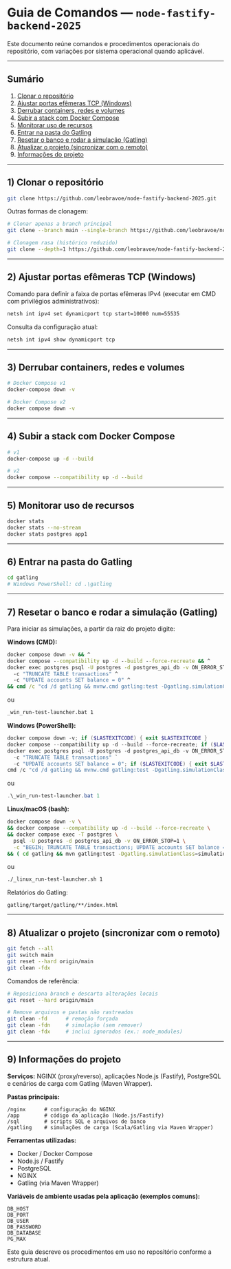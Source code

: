 # Guia de Comandos — `node-fastify-backend-2025`

Este documento reúne comandos e procedimentos operacionais do repositório, com variações por sistema operacional quando aplicável.

---

## Sumário
1. [Clonar o repositório](#1-clonar-o-repositório)
2. [Ajustar portas efêmeras TCP (Windows)](#2-ajustar-portas-efêmeras-tcp-windows)
3. [Derrubar containers, redes e volumes](#3-derrubar-containers-redes-e-volumes)
4. [Subir a stack com Docker Compose](#4-subir-a-stack-com-docker-compose)
5. [Monitorar uso de recursos](#5-monitorar-uso-de-recursos)
6. [Entrar na pasta do Gatling](#6-entrar-na-pasta-do-gatling)
7. [Resetar o banco e rodar a simulação (Gatling)](#7-resetar-o-banco-e-rodar-a-simulação-gatling)
8. [Atualizar o projeto (sincronizar com o remoto)](#8-atualizar-o-projeto-sincronizar-com-o-remoto)
9. [Informações do projeto](#9-informações-do-projeto)

---

## 1) Clonar o repositório

```bash
git clone https://github.com/leobravoe/node-fastify-backend-2025.git
```

Outras formas de clonagem:
```bash
# Clonar apenas a branch principal
git clone --branch main --single-branch https://github.com/leobravoe/node-fastify-backend-2025.git

# Clonagem rasa (histórico reduzido)
git clone --depth=1 https://github.com/leobravoe/node-fastify-backend-2025.git
```

---

## 2) Ajustar portas efêmeras TCP (Windows)

Comando para definir a faixa de portas efêmeras IPv4 (executar em CMD com privilégios administrativos):

```cmd
netsh int ipv4 set dynamicport tcp start=10000 num=55535
```
Consulta da configuração atual:
```cmd
netsh int ipv4 show dynamicport tcp
```

---

## 3) Derrubar containers, redes e volumes

```bash
# Docker Compose v1
docker-compose down -v

# Docker Compose v2
docker compose down -v
```

---

## 4) Subir a stack com Docker Compose

```bash
# v1
docker-compose up -d --build

# v2
docker compose --compatibility up -d --build
```

---

## 5) Monitorar uso de recursos

```bash
docker stats
docker stats --no-stream
docker stats postgres app1
```

---

## 6) Entrar na pasta do Gatling

```bash
cd gatling
# Windows PowerShell: cd .\gatling
```

---

## 7) Resetar o banco e rodar a simulação (Gatling)

Para iniciar as simulações, a partir da raiz do projeto digite:

**Windows (CMD):**
```cmd
docker compose down -v && ^
docker compose --compatibility up -d --build --force-recreate && ^
docker exec postgres psql -U postgres -d postgres_api_db -v ON_ERROR_STOP=1 ^
  -c "TRUNCATE TABLE transactions" ^
  -c "UPDATE accounts SET balance = 0" ^
&& cmd /c "cd /d gatling && mvnw.cmd gatling:test -Dgatling.simulationClass=simulations.RinhaBackendCrebitosSimulation"
```

ou

```cmd
_win_run-test-launcher.bat 1
```

**Windows (PowerShell):**
```powershell
docker compose down -v; if ($LASTEXITCODE) { exit $LASTEXITCODE }
docker compose --compatibility up -d --build --force-recreate; if ($LASTEXITCODE) { exit $LASTEXITCODE }
docker exec postgres psql -U postgres -d postgres_api_db -v ON_ERROR_STOP=1 `
  -c "TRUNCATE TABLE transactions" `
  -c "UPDATE accounts SET balance = 0"; if ($LASTEXITCODE) { exit $LASTEXITCODE }
cmd /c "cd /d gatling && mvnw.cmd gatling:test -Dgatling.simulationClass=simulations.RinhaBackendCrebitosSimulation"

```

ou

```powershell
.\_win_run-test-launcher.bat 1
```

**Linux/macOS (bash):**
```bash
docker compose down -v \
&& docker compose --compatibility up -d --build --force-recreate \
&& docker compose exec -T postgres \
  psql -U postgres -d postgres_api_db -v ON_ERROR_STOP=1 \
  -c "BEGIN; TRUNCATE TABLE transactions; UPDATE accounts SET balance = 0; COMMIT;" \
&& ( cd gatling && mvn gatling:test -Dgatling.simulationClass=simulations.RinhaBackendCrebitosSimulation )
```

ou

```bash
./_linux_run-test-launcher.sh 1
```

Relatórios do Gatling:
```
gatling/target/gatling/**/index.html
```

---

## 8) Atualizar o projeto (sincronizar com o remoto)

```bash
git fetch --all
git switch main
git reset --hard origin/main
git clean -fdx
```

Comandos de referência:

```bash
# Reposiciona branch e descarta alterações locais
git reset --hard origin/main

# Remove arquivos e pastas não rastreados
git clean -fd      # remoção forçada
git clean -fdn     # simulação (sem remover)
git clean -fdx     # inclui ignorados (ex.: node_modules)
```

---

## 9) Informações do projeto

**Serviços:** NGINX (proxy/reverso), aplicações Node.js (Fastify), PostgreSQL e cenários de carga com Gatling (Maven Wrapper).

**Pastas principais:**
```
/nginx      # configuração do NGINX
/app        # código da aplicação (Node.js/Fastify)
/sql        # scripts SQL e arquivos de banco
/gatling    # simulações de carga (Scala/Gatling via Maven Wrapper)
```

**Ferramentas utilizadas:**
- Docker / Docker Compose
- Node.js / Fastify
- PostgreSQL
- NGINX
- Gatling (via Maven Wrapper)

**Variáveis de ambiente usadas pela aplicação (exemplos comuns):**
```
DB_HOST
DB_PORT
DB_USER
DB_PASSWORD
DB_DATABASE
PG_MAX
```

Este guia descreve os procedimentos em uso no repositório conforme a estrutura atual.
